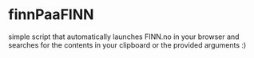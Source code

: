 # finnPaaFINN
simple script that automatically launches FINN.no in your browser and searches for the contents in your clipboard or the provided arguments :)
